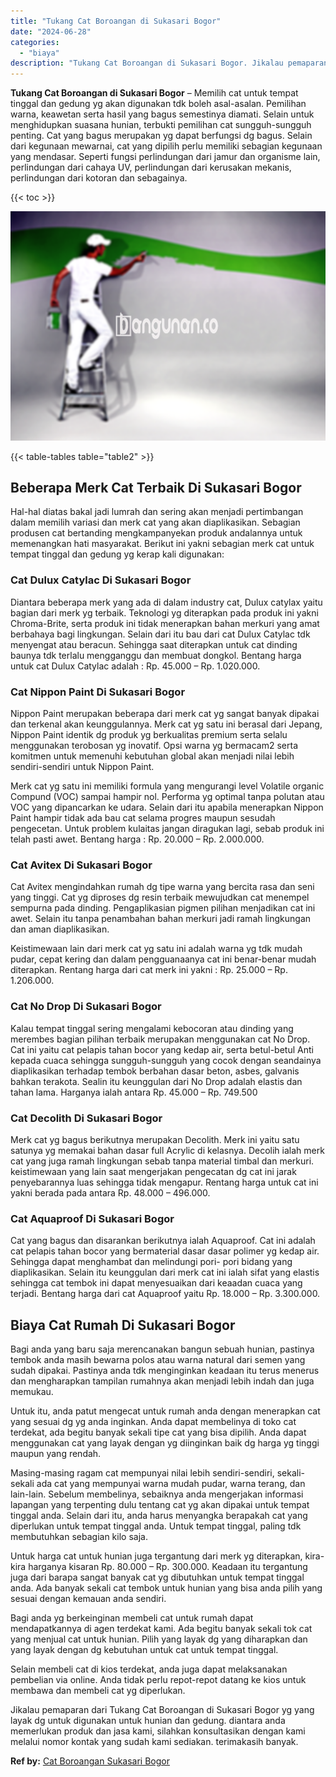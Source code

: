 ```yaml
---
title: "Tukang Cat Boroangan di Sukasari Bogor"
date: "2024-06-28"
categories: 
  - "biaya"
description: "Tukang Cat Boroangan di Sukasari Bogor. Jikalau pemaparan dari Tukang Cat Boroangan di Sukasari Bogor yg yang layak dg untuk digunakan untuk hunian dan gedun..."
---
```


**Tukang Cat Boroangan di Sukasari Bogor** – Memilih cat untuk tempat tinggal dan gedung yg akan digunakan tdk boleh asal-asalan. Pemilihan warna, keawetan serta hasil yang bagus semestinya diamati. Selain untuk menghidupkan suasana hunian, terbukti pemilihan cat sungguh-sungguh penting. Cat yang bagus merupakan yg dapat berfungsi dg bagus. Selain dari kegunaan mewarnai, cat yang dipilih perlu memiliki sebagian kegunaan yang mendasar. Seperti fungsi perlindungan dari jamur dan organisme lain, perlindungan dari cahaya UV, perlindungan dari kerusakan mekanis, perlindungan dari kotoran dan sebagainya.

{{< toc >}}

![Tukang Cat Boroangan di Sukasari Bogor](/images/jasa-cat-murah15.png)

{{< table-tables table="table2" >}}

## Beberapa Merk Cat Terbaik Di Sukasari Bogor

Hal-hal diatas bakal jadi lumrah dan sering akan menjadi pertimbangan dalam memilih variasi dan merk cat yang akan diaplikasikan. Sebagian produsen cat bertanding mengkampanyekan produk andalannya untuk memenangkan hati masyarakat. Berikut ini yakni sebagian merk cat untuk tempat tinggal dan gedung yg kerap kali digunakan:

### Cat Dulux Catylac Di Sukasari Bogor

Diantara beberapa merk yang ada di dalam industry cat, Dulux catylax yaitu bagian dari merk yg terbaik. Teknologi yg diterapkan pada produk ini yakni Chroma-Brite, serta produk ini tidak menerapkan bahan merkuri yang amat berbahaya bagi lingkungan. Selain dari itu bau dari cat Dulux Catylac tdk menyengat atau beracun. Sehingga saat diterapkan untuk cat dinding baunya tdk terlalu mengganggu dan membuat dongkol. Bentang harga untuk cat Dulux Catylac adalah : Rp. 45.000 – Rp. 1.020.000.

### Cat Nippon Paint Di Sukasari Bogor

Nippon Paint merupakan beberapa dari merk cat yg sangat banyak dipakai dan terkenal akan keunggulannya. Merk cat yg satu ini berasal dari Jepang, Nippon Paint identik dg produk yg berkualitas premium serta selalu menggunakan terobosan yg inovatif. Opsi warna yg bermacam2 serta komitmen untuk memenuhi kebutuhan global akan menjadi nilai lebih sendiri-sendiri untuk Nippon Paint.

Merk cat yg satu ini memiliki formula yang mengurangi level Volatile organic Compund (VOC) sampai hampir nol. Performa yg optimal tanpa polutan atau VOC yang dipancarkan ke udara. Selain dari itu apabila menerapkan Nippon Paint hampir tidak ada bau cat selama progres maupun sesudah pengecetan. Untuk problem kulaitas jangan diragukan lagi, sebab produk ini telah pasti awet. Bentang harga : Rp. 20.000 – Rp. 2.000.000.

### Cat Avitex Di Sukasari Bogor

Cat Avitex mengindahkan rumah dg tipe warna yang bercita rasa dan seni yang tinggi. Cat yg diproses dg resin terbaik mewujudkan cat menempel sempurna pada dinding. Pengaplikasian pigmen pilihan menjadikan cat ini awet. Selain itu tanpa penambahan bahan merkuri jadi ramah lingkungan dan aman diaplikasikan.

Keistimewaan lain dari merk cat yg satu ini adalah warna yg tdk mudah pudar, cepat kering dan dalam pengguanaanya cat ini benar-benar mudah diterapkan. Rentang harga dari cat merk ini yakni : Rp. 25.000 – Rp. 1.206.000.

### Cat No Drop Di Sukasari Bogor

Kalau tempat tinggal sering mengalami kebocoran atau dinding yang merembes bagian pilihan terbaik merupakan menggunakan cat No Drop. Cat ini yaitu cat pelapis tahan bocor yang kedap air, serta betul-betul Anti kepada cuaca sehingga sungguh-sungguh yang cocok dengan seandainya diaplikasikan terhadap tembok berbahan dasar beton, asbes, galvanis bahkan terakota. Sealin itu keunggulan dari No Drop adalah elastis dan tahan lama. Harganya ialah antara Rp. 45.000 – Rp. 749.500

### Cat Decolith Di Sukasari Bogor

Merk cat yg bagus berikutnya merupakan Decolith. Merk ini yaitu satu satunya yg memakai bahan dasar full Acrylic di kelasnya. Decolih ialah merk cat yang juga ramah lingkungan sebab tanpa material timbal dan merkuri. keistimewaan yang lain saat mengerjakan pengecatan dg cat ini jarak penyebarannya luas sehingga tidak mengapur. Rentang harga untuk cat ini yakni berada pada antara Rp. 48.000 – 496.000.

### Cat Aquaproof Di Sukasari Bogor

Cat yang bagus dan disarankan berikutnya ialah Aquaproof. Cat ini adalah cat pelapis tahan bocor yang bermaterial dasar dasar polimer yg kedap air. Sehingga dapat menghambat dan melindungi pori- pori bidang yang diaplikasikan. Selain itu keunggulan dari merk cat ini ialah sifat yang elastis sehingga cat tembok ini dapat menyesuaikan dari keaadan cuaca yang terjadi. Bentang harga dari cat Aquaproof yaitu Rp. 18.000 – Rp. 3.300.000.

## Biaya Cat Rumah Di Sukasari Bogor

Bagi anda yang baru saja merencanakan bangun sebuah hunian, pastinya tembok anda masih bewarna polos atau warna natural dari semen yang sudah dipakai. Pastinya anda tdk menginginkan keadaan itu terus menerus dan mengharapkan tampilan rumahnya akan menjadi lebih indah dan juga memukau.

Untuk itu, anda patut mengecat untuk rumah anda dengan menerapkan cat yang sesuai dg yg anda inginkan. Anda dapat membelinya di toko cat terdekat, ada begitu banyak sekali tipe cat yang bisa dipilih. Anda dapat menggunakan cat yang layak dengan yg diinginkan baik dg harga yg tinggi maupun yang rendah.

Masing-masing ragam cat mempunyai nilai lebih sendiri-sendiri, sekali-sekali ada cat yang mempunyai warna mudah pudar, warna terang, dan lain-lain. Sebelum membelinya, sebaiknya anda mengerjakan informasi lapangan yang terpenting dulu tentang cat yg akan dipakai untuk tempat tinggal anda. Selain dari itu, anda harus menyangka berapakah cat yang diperlukan untuk tempat tinggal anda. Untuk tempat tinggal, paling tdk membutuhkan sebagian kilo saja.

Untuk harga cat untuk hunian juga tergantung dari merk yg diterapkan, kira-kira harganya kisaran Rp. 80.000 – Rp. 300.000. Keadaan itu tergantung juga dari barapa sangat banyak cat yg dibutuhkan untuk tempat tinggal anda. Ada banyak sekali cat tembok untuk hunian yang bisa anda pilih yang sesuai dengan kemauan anda sendiri.

Bagi anda yg berkeinginan membeli cat untuk rumah dapat mendapatkannya di agen terdekat kami. Ada begitu banyak sekali tok cat yang menjual cat untuk hunian. Pilih yang layak dg yang diharapkan dan yang layak dengan dg kebutuhan untuk cat untuk tempat tinggal.

Selain membeli cat di kios terdekat, anda juga dapat melaksanakan pembelian via online. Anda tidak perlu repot-repot datang ke kios untuk membawa dan membeli cat yg diperlukan.

Jikalau pemaparan dari Tukang Cat Boroangan di Sukasari Bogor yg yang layak dg untuk digunakan untuk hunian dan gedung. diantara anda memerlukan produk dan jasa kami, silahkan konsultasikan dengan kami melalui nomor kontak yang sudah kami sediakan. terimakasih banyak.

**Ref by:** [Cat Boroangan Sukasari Bogor](https://id.wikipedia.org/wiki/Cat)
